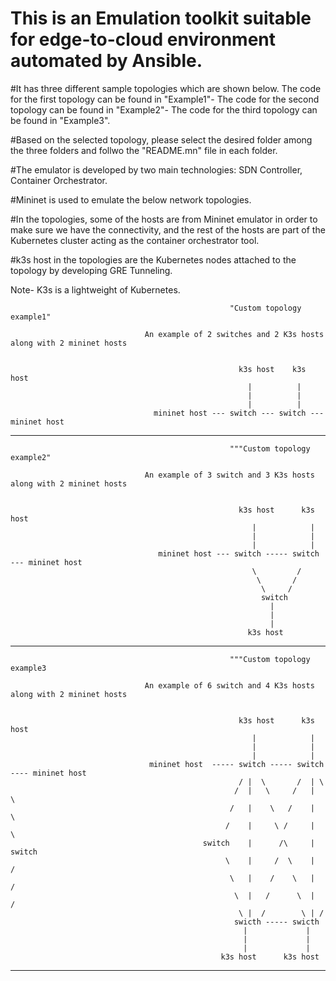 # This is an Emulation toolkit suitable for edge-to-cloud environment automated by Ansible.

#It has three different sample topologies which are shown below. The code for the first topology can be found in "Example1"- The code for the second topology can be found in "Example2"- The code for the third topology can be found in "Example3".

#Based on the selected topology, please select the desired folder among the three folders and follwo the "README.mn" file in each folder.

#The emulator is developed by two main technologies: SDN Controller, Container Orchestrator.

#Mininet is used to emulate the below network topologies.

#In the topologies, some of the hosts are from Mininet emulator in order to make sure we have the connectivity, and the rest of the hosts are part of the Kubernetes cluster acting as the container orchestrator tool.

#k3s host in the topologies are the Kubernetes nodes attached to the topology by developing GRE Tunneling. 

Note- K3s is a lightweight of Kubernetes.



                                                     "Custom topology example1"

                                  An example of 2 switches and 2 K3s hosts along with 2 mininet hosts
                                  

                                                       k3s host    k3s host
                                                         |          |
                                                         |          |
                                                         |          |
                                    mininet host --- switch --- switch --- mininet host


-----------------------------------------------------------------------------------------------------------------

                                
                                                     """Custom topology example2"

                                  An example of 3 switch and 3 K3s hosts along with 2 mininet hosts


                                                       k3s host      k3s host
                                                          |            |
                                                          |            |
                                                          |            |
                                     mininet host --- switch ----- switch --- mininet host
                                                          \         /
                                                           \       /
                                                            \     /
                                                            switch
                                                              |
                                                              |
                                                              |
                                                         k3s host


 -----------------------------------------------------------------------------------------------------------------


                                                     """Custom topology example3

                                  An example of 6 switch and 4 K3s hosts along with 2 mininet hosts
                          

                                                       k3s host      k3s host
                                                          |            |
                                                          |            |
                                                          |            |
                                   mininet host  ----- switch ----- switch ---- mininet host
                                                       / |  \       /  | \
                                                      /  |   \     /   |  \
                                                     /   |    \   /    |   \
                                                    /    |     \ /     |    \
                                               switch    |      /\     |    switch
                                                    \    |     /  \    |    /
                                                     \   |    /    \   |   /
                                                      \  |   /      \  |  /
                                                       \ |  /        \ | /
                                                      swicth ----- swicth
                                                        |             |
                                                        |             |
                                                        |             |
                                                   k3s host      k3s host


 -----------------------------------------------------------------------------------------------------------------



 
